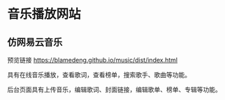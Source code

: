 # 音乐播放网站 #

## 仿网易云音乐 ##
预览链接 https://blamedeng.github.io/music/dist/index.html

具有在线音乐播放，查看歌词，查看榜单，搜索歌手、歌曲等功能。

后台页面具有上传音乐，编辑歌词、封面链接，编辑歌单、榜单、专辑等功能。
